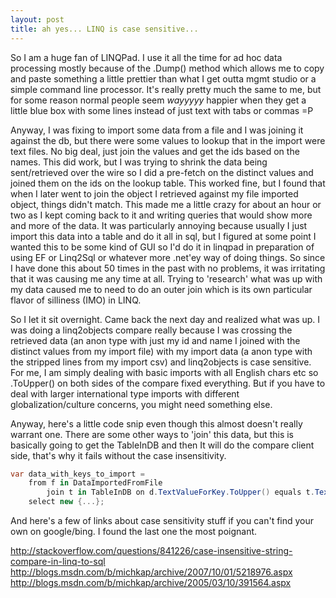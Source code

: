 ```yaml
---
layout: post
title: ah yes... LINQ is case sensitive...
---
```


So I am a huge fan of LINQPad. I use it all the time for ad hoc data processing mostly because of the .Dump() method which allows me to copy and paste something a little prettier than what I get outta mgmt studio or a simple command line processor. It's really pretty much the same to me, but for some reason normal people seem *wayyyyy* happier when they get a little blue box with some lines instead of just text with tabs or commas =P

Anyway, I was fixing to import some data from a file and I was joining it against the db, but there were some values to lookup that in the import were text files. No big deal, just join the values and get the ids based on the names. This did work, but I was trying to shrink the data being sent/retrieved over the wire so I did a pre-fetch on the distinct values and joined them on the ids on the lookup table. This worked fine, but I found that when I later went to join the object I retrieved against my file imported object, things didn't match. This made me a little crazy for about an hour or two as I kept coming back to it and writing queries that would show more and more of the data. It was particularly annoying because usually I just import this data into a table and do it all in sql, but I figured at some point I wanted this to be some kind of GUI so I'd do it in linqpad in preparation of using EF or Linq2Sql or whatever more .net'ey way of doing things. So since I have done this about 50 times in the past with no problems, it was irritating that it was causing me any time at all. Trying to 'research' what was up with my data caused me to need to do an outer join which is its own particular flavor of silliness (IMO) in LINQ.

So I let it sit overnight. Came back the next day and realized what was up. I was doing a linq2objects compare really because I was crossing the retrieved data (an anon type with just my id and name I joined with the distinct values from my import file) with my import data (a anon type with the stripped lines from my import csv) and linq2objects is case sensitive. For me, I am simply dealing with basic imports with all English chars etc so .ToUpper() on both sides of the compare fixed everything. But if you have to deal with larger international type imports with different globalization/culture concerns, you might need something else.

Anyway, here's a little code snip even though this almost doesn't really warrant one. There are some other ways to 'join' this data, but this is basically going to get the TableInDB and then It will do the compare client side, that's why it fails without the case insensitivity.

```csharp
var data_with_keys_to_import =
    from f in DataImportedFromFile
        join t in TableInDB on d.TextValueForKey.ToUpper() equals t.TextValueForKey.ToUpper()
    select new {...};
```

And here's a few of links about case sensitivity stuff if you can't find your own on google/bing. I found the last one the most poignant.

http://stackoverflow.com/questions/841226/case-insensitive-string-compare-in-linq-to-sql
http://blogs.msdn.com/b/michkap/archive/2007/10/01/5218976.aspx
http://blogs.msdn.com/b/michkap/archive/2005/03/10/391564.aspx